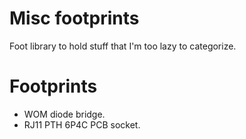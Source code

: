 # Misc footprints

Foot library to hold stuff that I'm too lazy to categorize.

# Footprints

* WOM diode bridge.
* RJ11 PTH 6P4C PCB socket.
